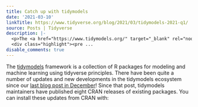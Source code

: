 ```yaml
---
title: Catch up with tidymodels
date: '2021-03-10'
linkTitle: https://www.tidyverse.org/blog/2021/03/tidymodels-2021-q1/
source: Posts | Tidyverse
description: |-
  <p>The <a href="https://www.tidymodels.org/" target="_blank" rel="noopener">tidymodels</a> framework is a collection of R packages for modeling and machine learning using tidyverse principles. There have been quite a number of updates and new developments in the tidymodels ecosystem since our <a href="https://www.tidyverse.org/blog/2020/12/finetune-0-0-1/" target="_blank" rel="noopener">last blog post in December</a>! Since that post, tidymodels maintainers have published eight CRAN releases of existing packages. You can install these updates from CRAN with:</p>
  <div class="highlight"><pre ...
disable_comments: true
---
```

<p>The <a href="https://www.tidymodels.org/" target="_blank" rel="noopener">tidymodels</a> framework is a collection of R packages for modeling and machine learning using tidyverse principles. There have been quite a number of updates and new developments in the tidymodels ecosystem since our <a href="https://www.tidyverse.org/blog/2020/12/finetune-0-0-1/" target="_blank" rel="noopener">last blog post in December</a>! Since that post, tidymodels maintainers have published eight CRAN releases of existing packages. You can install these updates from CRAN with:</p>
<div class="highlight"><pre ...